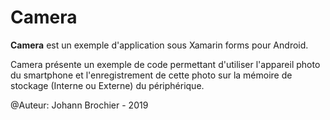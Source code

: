 # Camera
**Camera** est un exemple d'application sous Xamarin forms pour Android.

Camera présente un exemple de code permettant d'utiliser l'appareil photo du smartphone et l'enregistrement de cette photo sur la mémoire de stockage (Interne ou Externe) du périphérique.

@Auteur: Johann Brochier - 2019

